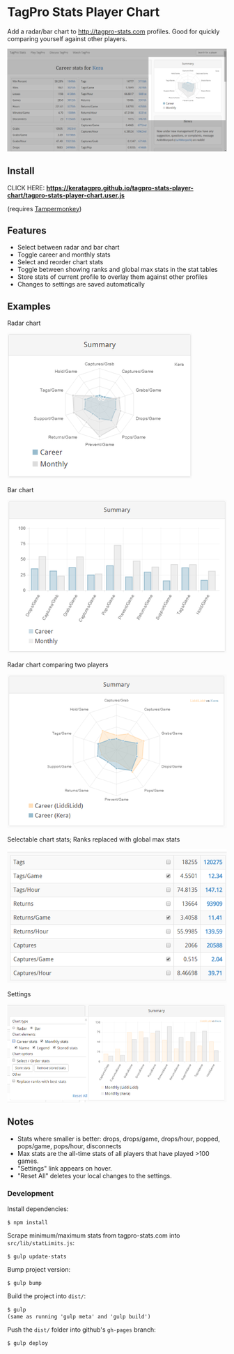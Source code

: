 # TagPro Stats Player Chart

Add a radar/bar chart to http://tagpro-stats.com profiles. Good for quickly comparing yourself against other players.

![Full page](/images/page.png)

## Install

CLICK HERE: **https://keratagpro.github.io/tagpro-stats-player-chart/tagpro-stats-player-chart.user.js**

(requires [Tampermonkey](https://chrome.google.com/webstore/detail/tampermonkey/dhdgffkkebhmkfjojejmpbldmpobfkfo?hl=en))

## Features

* Select between radar and bar chart
* Toggle career and monthly stats
* Select and reorder chart stats
* Toggle between showing ranks and global max stats in the stat tables
* Store stats of current profile to overlay them against other profiles
* Changes to settings are saved automatically

## Examples

Radar chart

![Radar chart](/images/radar-chart.png)

Bar chart

![Bar chart](/images/bar-chart.png)

Radar chart comparing two players

![Radar chart comparison](/images/career-comparison.png)

Selectable chart stats; Ranks replaced with global max stats

![Max stats](/images/max-stats.png)

Settings

![Settings](/images/settings.png)

## Notes

* Stats where smaller is better: drops, drops/game, drops/hour, popped, pops/game, pops/hour, disconnects
* Max stats are the all-time stats of all players that have played >100 games.
* "Settings" link appears on hover.
* "Reset All" deletes your local changes to the settings.

### Development

Install dependencies:

    $ npm install

Scrape minimum/maximum stats from tagpro-stats.com into `src/lib/statLimits.js`:

    $ gulp update-stats

Bump project version:

	$ gulp bump

Build the project into `dist/`:

    $ gulp
    (same as running 'gulp meta' and 'gulp build')

Push the `dist/` folder into github's `gh-pages` branch:

    $ gulp deploy
